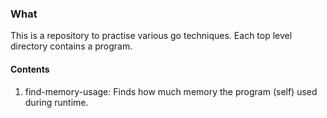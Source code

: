 ### What
This is a repository to practise various go techniques. Each top level directory contains a program.

#### Contents
1. find-memory-usage: Finds how much memory the program (self) used during runtime.

